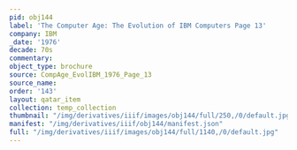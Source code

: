 ```yaml
---
pid: obj144
label: 'The Computer Age: The Evolution of IBM Computers Page 13'
company: IBM
_date: '1976'
decade: 70s
commentary: 
object_type: brochure
source: CompAge_EvolIBM_1976_Page_13
source_name: 
order: '143'
layout: qatar_item
collection: temp_collection
thumbnail: "/img/derivatives/iiif/images/obj144/full/250,/0/default.jpg"
manifest: "/img/derivatives/iiif/obj144/manifest.json"
full: "/img/derivatives/iiif/images/obj144/full/1140,/0/default.jpg"
---
```

